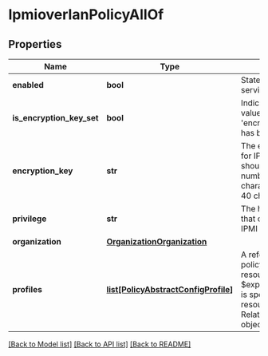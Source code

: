 # IpmioverlanPolicyAllOf

## Properties
Name | Type | Description | Notes
------------ | ------------- | ------------- | -------------
**enabled** | **bool** | State of the IPMI Over LAN service on the endpoint.   | [optional] 
**is_encryption_key_set** | **bool** | Indicates whether the value of the &#39;encryptionKey&#39; property has been set.   | [optional] [readonly] 
**encryption_key** | **str** | The encryption key to use for IPMI communication. It should have an even number of hexadecimal characters and not exceed 40 characters.   | [optional] 
**privilege** | **str** | The highest privilege level that can be assigned to an IPMI session on a server.    | [optional] [default to 'admin']
**organization** | [**OrganizationOrganization**](.md) |  | [optional] 
**profiles** | [**list[PolicyAbstractConfigProfile]**](PolicyAbstractConfigProfile.md) | A reference to a policyAbstractConfigProfile resource. When the $expand query parameter is specified, the referenced resource is returned inline. Relationship to the profile object.  | [optional] 

[[Back to Model list]](../README.md#documentation-for-models) [[Back to API list]](../README.md#documentation-for-api-endpoints) [[Back to README]](../README.md)


